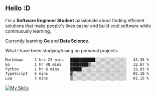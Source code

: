 ## Hello :D

I'm a **Software Engineer Student** passionate about finding efficient solutions that make people's lives easier and build cool software while continuously learning. 

Currently learning **Go** and **Data Science**.

What I have been studying/using on personal projects:
<!--START_SECTION:waka-->

```txt
Markdown     2 hrs 23 mins   ███████████░░░░░░░░░░░░░░   43.35 %
Go           1 hr 48 mins    ████████▒░░░░░░░░░░░░░░░░   32.87 %
Python       1 hr 6 mins     █████░░░░░░░░░░░░░░░░░░░░   19.93 %
TypeScript   6 mins          ▓░░░░░░░░░░░░░░░░░░░░░░░░   02.10 %
Lua          3 mins          ▒░░░░░░░░░░░░░░░░░░░░░░░░   01.15 %
```

<!--END_SECTION:waka-->

[![My Skills](https://skillicons.dev/icons?i=dotnet,py,selenium,html,css,js,jquery,linux,c,md)](https://skillicons.dev)
